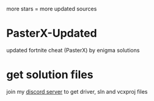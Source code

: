 more stars = more updated sources

# PasterX-Updated
updated fortnite cheat (PasterX) by enigma solutions

# get solution files

join my [discord server](https://discord.gg/9UpmWQnbAh) to get driver, sln and vcxproj files

